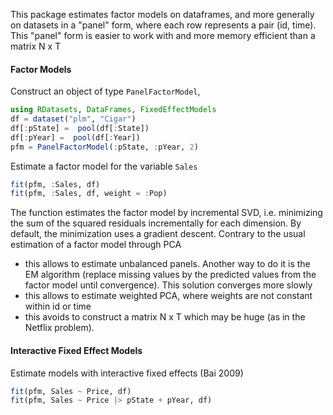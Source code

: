 
This package estimates factor models on dataframes, and more generally on datasets in a "panel" form, where each row represents a pair (id, time).
This "panel" form is easier to work with and more memory efficient than a matrix N x T

#### Factor Models
Construct an object of type `PanelFactorModel`, 

```julia
using RDatasets, DataFrames, FixedEffectModels
df = dataset("plm", "Cigar")
df[:pState] =  pool(df[:State])
df[:pYear] =  pool(df[:Year])
pfm = PanelFactorModel(:pState, :pYear, 2)
```


Estimate a factor model for the variable `Sales`

```julia
fit(pfm, :Sales, df)
fit(pfm, :Sales, df, weight = :Pop)
```

The function estimates the factor model by incremental SVD, i.e. minimizing the sum of the squared residuals incrementally for each dimension. By default, the minimization uses a gradient descent. Contrary to the usual estimation of a factor model through PCA
- this allows to estimate unbalanced panels. Another way to do it is the EM algorithm (replace missing values by the predicted values from the factor model until convergence). This solution converges more slowly 
- this allows to estimate weighted PCA, where weights are not constant within id or time
- this avoids to construct a matrix N x T which may be huge (as in the Netflix problem).


#### Interactive Fixed Effect Models
Estimate models with interactive fixed effects (Bai 2009) 

```julia
fit(pfm, Sales ~ Price, df)
fit(pfm, Sales ~ Price |> pState + pYear, df)
```